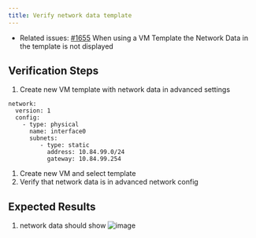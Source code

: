 ```yaml
---
title: Verify network data template
---
```


* Related issues: [#1655](https://github.com/harvester/harvester/issues/1655) When using a VM Template the Network Data in the template is not displayed

## Verification Steps
1. Create new VM template with network data in advanced settings
```
network:
  version: 1
  config:
    - type: physical
      name: interface0
      subnets:
         - type: static
           address: 10.84.99.0/24
           gateway: 10.84.99.254
```
1. Create new VM and select template
1. Verify that network data is in advanced network config

## Expected Results
1. network data should show
![image](https://user-images.githubusercontent.com/83787952/145734902-5e8a9f3c-12b9-4d96-ad5e-42e0f1b94cec.png)